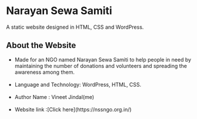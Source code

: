 <h1>Narayan Sewa Samiti</h1>
A static website designed in HTML, CSS and WordPress.
<h2>About the Website</h2>
<ul>
<li>Made for an NGO named Narayan Sewa Samiti to help people in need by maintaining the number of donations and volunteers and spreading the awareness among them.
<br><br>
<li>Language and Technology: WordPress, HTML, CSS.
<br><br>
<li>Author Name : Vineet Jindal(me)
<br><br>
<li>Website link :[Click here](https://nssngo.org.in/)
